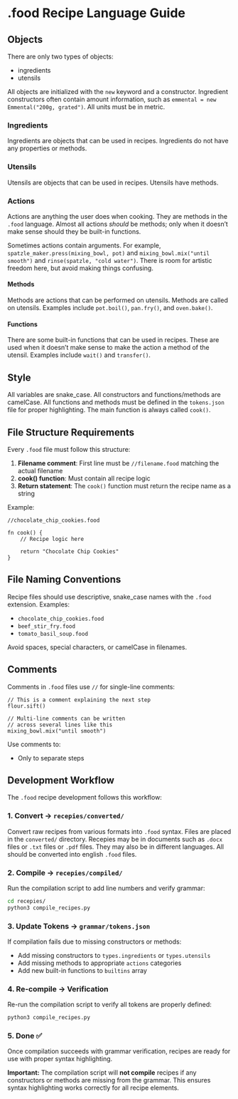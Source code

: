 # .food Recipe Language Guide

## Objects

There are only two types of objects:

- ingredients
- utensils

All objects are initialized with the `new` keyword and a constructor. Ingredient constructors often contain amount information, such as `emmental = new Emmental("200g, grated")`. All units must be in metric.

### Ingredients

Ingredients are objects that can be used in recipes. Ingredients do not have any properties or methods.

### Utensils

Utensils are objects that can be used in recipes. Utensils have methods.

### Actions

Actions are anything the user does when cooking. They are methods in the `.food` language. Almost all actions _should_ be methods; only when it doesn’t make sense should they be built-in functions.

Sometimes actions contain arguments. For example, `spatzle_maker.press(mixing_bowl, pot)` and `mixing_bowl.mix("until smooth")` and `rinse(spatzle, "cold water")`. There is room for artistic freedom here, but avoid making things confusing.

#### Methods

Methods are actions that can be performed on utensils. Methods are called on utensils. Examples include `pot.boil()`, `pan.fry()`, and `oven.bake()`.

#### Functions

There are some built-in functions that can be used in recipes. These are used when it doesn’t make sense to make the action a method of the utensil. Examples include `wait()` and `transfer()`.

## Style

All variables are snake_case. All constructors and functions/methods are camelCase. All functions and methods must be defined in the `tokens.json` file for proper highlighting. The main function is always called `cook()`.

## File Structure Requirements

Every `.food` file must follow this structure:

1. **Filename comment**: First line must be `//filename.food` matching the actual filename
2. **cook() function**: Must contain all recipe logic
3. **Return statement**: The `cook()` function must return the recipe name as a string

Example:
```food
//chocolate_chip_cookies.food

fn cook() {
    // Recipe logic here
    
    return "Chocolate Chip Cookies"
}
```

## File Naming Conventions

Recipe files should use descriptive, snake_case names with the `.food` extension. Examples:

- `chocolate_chip_cookies.food`
- `beef_stir_fry.food`
- `tomato_basil_soup.food`

Avoid spaces, special characters, or camelCase in filenames.

## Comments

Comments in `.food` files use `//` for single-line comments:

```food
// This is a comment explaining the next step
flour.sift()

// Multi-line comments can be written
// across several lines like this
mixing_bowl.mix("until smooth")
```

Use comments to:

- Only to separate steps

## Development Workflow

The `.food` recipe development follows this workflow:

### 1. Convert → `recepies/converted/`

Convert raw recipes from various formats into `.food` syntax. Files are placed in the `converted/` directory. Recepies may be in documents such as `.docx` files or `.txt` files or `.pdf` files. They may also be in different languages. All should be converted into english `.food` files.

### 2. Compile → `recepies/compiled/`

Run the compilation script to add line numbers and verify grammar:

```bash
cd recepies/
python3 compile_recipes.py
```

### 3. Update Tokens → `grammar/tokens.json`

If compilation fails due to missing constructors or methods:

- Add missing constructors to `types.ingredients` or `types.utensils`
- Add missing methods to appropriate `actions` categories
- Add new built-in functions to `builtins` array

### 4. Re-compile → Verification

Re-run the compilation script to verify all tokens are properly defined:

```bash
python3 compile_recipes.py
```

### 5. Done ✅

Once compilation succeeds with grammar verification, recipes are ready for use with proper syntax highlighting.

**Important:** The compilation script will **not compile** recipes if any constructors or methods are missing from the grammar. This ensures syntax highlighting works correctly for all recipe elements.
